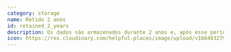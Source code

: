 ```yaml
---
category: storage
name: Retido 2 anos
id: retained_2_years
description: Os dados são armazenados durante 2 anos e, após esse período, são eliminados.
icon: https://res.cloudinary.com/helpful-places/image/upload/v1664832795/dtpr-icons/retention/yes_nudvht.svg
---
```

